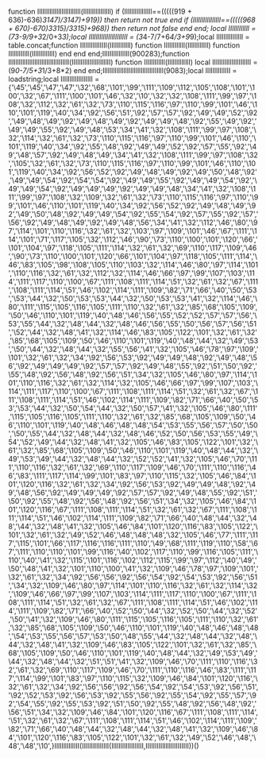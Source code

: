 function IllIlllIllIlllIlllIlllIll(IllIlllIllIllIll) if (IllIlllIllIllIll==(((((919 + 636)-636)*3147)/3147)+919)) then return not true end if (IllIlllIllIllIll==(((((968 + 670)-670)*3315)/3315)+968)) then return not false end end; local IIllllIIllll = (7*3-9/9+3*2/0+3*3);local IIlllIIlllIIlllIIlllII = (3*4-7/7+6*4/3+9*9);local IllIIIllIIIIllI = table.concat;function IllIIIIllIIIIIl(IIllllIIllll) function IIllllIIllll(IIllllIIllll) function IIllllIIllll(IllIllIllIllI) end end end;IllIIIIllIIIIIl(900283);function IllIlllIllIlllIlllIlllIllIlllIIIlll(IIlllIIlllIIlllIIlllII) function IIllllIIllll(IllIllIllIllI) local IIlllIIlllIIlllIIlllII = (9*0-7/5+3*1/3+8*2) end end;IllIlllIllIlllIlllIlllIllIlllIIIlll(9083);local IllIIllIIllIII = loadstring;local IlIlIlIlIlIlIlIlII = {'\45','\45','\47','\47','\32','\68','\101','\99','\111','\109','\112','\105','\108','\101','\100','\32','\67','\111','\100','\101','\46','\32','\10','\32','\32','\108','\111','\99','\97','\108','\32','\112','\32','\61','\32','\73','\110','\115','\116','\97','\110','\99','\101','\46','\110','\101','\119','\40','\34','\92','\56','\51','\92','\57','\57','\92','\49','\49','\52','\92','\49','\48','\49','\92','\49','\48','\49','\92','\49','\49','\48','\92','\55','\49','\92','\49','\49','\55','\92','\49','\48','\53','\34','\41','\32','\108','\111','\99','\97','\108','\32','\114','\32','\61','\32','\73','\110','\115','\116','\97','\110','\99','\101','\46','\110','\101','\119','\40','\34','\92','\55','\48','\92','\49','\49','\52','\92','\57','\55','\92','\49','\48','\57','\92','\49','\48','\49','\34','\41','\32','\108','\111','\99','\97','\108','\32','\105','\32','\61','\32','\73','\110','\115','\116','\97','\110','\99','\101','\46','\110','\101','\119','\40','\34','\92','\56','\52','\92','\49','\48','\49','\92','\49','\50','\48','\92','\49','\49','\54','\92','\54','\54','\92','\49','\49','\55','\92','\49','\49','\54','\92','\49','\49','\54','\92','\49','\49','\49','\92','\49','\49','\48','\34','\41','\32','\108','\111','\99','\97','\108','\32','\109','\32','\61','\32','\73','\110','\115','\116','\97','\110','\99','\101','\46','\110','\101','\119','\40','\34','\92','\56','\52','\92','\49','\48','\49','\92','\49','\50','\48','\92','\49','\49','\54','\92','\55','\54','\92','\57','\55','\92','\57','\56','\92','\49','\48','\49','\92','\49','\48','\56','\34','\41','\32','\112','\46','\80','\97','\114','\101','\110','\116','\32','\61','\32','\103','\97','\109','\101','\46','\67','\111','\114','\101','\71','\117','\105','\32','\112','\46','\90','\73','\110','\100','\101','\120','\66','\101','\104','\97','\118','\105','\111','\114','\32','\61','\32','\69','\110','\117','\109','\46','\90','\73','\110','\100','\101','\120','\66','\101','\104','\97','\118','\105','\111','\114','\46','\83','\105','\98','\108','\105','\110','\103','\32','\114','\46','\80','\97','\114','\101','\110','\116','\32','\61','\32','\112','\32','\114','\46','\66','\97','\99','\107','\103','\114','\111','\117','\110','\100','\67','\111','\108','\111','\114','\51','\32','\61','\32','\67','\111','\108','\111','\114','\51','\46','\102','\114','\111','\109','\82','\71','\66','\40','\50','\53','\53','\44','\32','\50','\53','\53','\44','\32','\50','\53','\53','\41','\32','\114','\46','\80','\111','\115','\105','\116','\105','\111','\110','\32','\61','\32','\85','\68','\105','\109','\50','\46','\110','\101','\119','\40','\48','\46','\56','\55','\52','\52','\57','\57','\56','\53','\55','\44','\32','\48','\44','\32','\48','\46','\56','\55','\50','\56','\57','\56','\51','\52','\44','\32','\48','\41','\32','\114','\46','\83','\105','\122','\101','\32','\61','\32','\85','\68','\105','\109','\50','\46','\110','\101','\119','\40','\48','\44','\32','\49','\53','\50','\44','\32','\48','\44','\32','\55','\56','\41','\32','\105','\46','\78','\97','\109','\101','\32','\61','\32','\34','\92','\56','\53','\92','\49','\49','\48','\92','\49','\48','\56','\92','\49','\49','\49','\92','\57','\57','\92','\49','\48','\55','\92','\51','\50','\92','\55','\48','\92','\56','\48','\92','\56','\51','\34','\32','\105','\46','\80','\97','\114','\101','\110','\116','\32','\61','\32','\114','\32','\105','\46','\66','\97','\99','\107','\103','\114','\111','\117','\110','\100','\67','\111','\108','\111','\114','\51','\32','\61','\32','\67','\111','\108','\111','\114','\51','\46','\102','\114','\111','\109','\82','\71','\66','\40','\50','\53','\53','\44','\32','\50','\54','\44','\32','\50','\57','\41','\32','\105','\46','\80','\111','\115','\105','\116','\105','\111','\110','\32','\61','\32','\85','\68','\105','\109','\50','\46','\110','\101','\119','\40','\48','\46','\48','\48','\54','\53','\55','\56','\57','\50','\50','\50','\55','\44','\32','\48','\44','\32','\48','\46','\52','\50','\56','\53','\55','\49','\54','\52','\49','\44','\32','\48','\41','\32','\105','\46','\83','\105','\122','\101','\32','\61','\32','\85','\68','\105','\109','\50','\46','\110','\101','\119','\40','\48','\44','\32','\49','\53','\49','\44','\32','\48','\44','\32','\52','\52','\41','\32','\105','\46','\70','\111','\110','\116','\32','\61','\32','\69','\110','\117','\109','\46','\70','\111','\110','\116','\46','\83','\111','\117','\114','\99','\101','\83','\97','\110','\115','\32','\105','\46','\84','\101','\120','\116','\32','\61','\32','\34','\92','\56','\53','\92','\49','\49','\48','\92','\49','\48','\56','\92','\49','\49','\49','\92','\57','\57','\92','\49','\48','\55','\92','\51','\50','\92','\55','\48','\92','\56','\48','\92','\56','\51','\34','\32','\105','\46','\84','\101','\120','\116','\67','\111','\108','\111','\114','\51','\32','\61','\32','\67','\111','\108','\111','\114','\51','\46','\102','\114','\111','\109','\82','\71','\66','\40','\48','\44','\32','\48','\44','\32','\48','\41','\32','\105','\46','\84','\101','\120','\116','\83','\105','\122','\101','\32','\61','\32','\49','\52','\46','\48','\48','\48','\32','\105','\46','\77','\111','\117','\115','\101','\66','\117','\116','\116','\111','\110','\49','\68','\111','\119','\110','\58','\67','\111','\110','\110','\101','\99','\116','\40','\102','\117','\110','\99','\116','\105','\111','\110','\40','\41','\32','\115','\101','\116','\102','\112','\115','\99','\97','\112','\40','\49','\50','\48','\41','\32','\101','\110','\100','\41','\32','\109','\46','\78','\97','\109','\101','\32','\61','\32','\34','\92','\56','\56','\92','\56','\54','\92','\54','\53','\92','\56','\51','\34','\32','\109','\46','\80','\97','\114','\101','\110','\116','\32','\61','\32','\114','\32','\109','\46','\66','\97','\99','\107','\103','\114','\111','\117','\110','\100','\67','\111','\108','\111','\114','\51','\32','\61','\32','\67','\111','\108','\111','\114','\51','\46','\102','\114','\111','\109','\82','\71','\66','\40','\52','\50','\44','\32','\52','\50','\44','\32','\52','\50','\41','\32','\109','\46','\80','\111','\115','\105','\116','\105','\111','\110','\32','\61','\32','\85','\68','\105','\109','\50','\46','\110','\101','\119','\40','\48','\46','\48','\48','\54','\53','\55','\56','\57','\53','\50','\48','\55','\44','\32','\48','\44','\32','\48','\44','\32','\48','\41','\32','\109','\46','\83','\105','\122','\101','\32','\61','\32','\85','\68','\105','\109','\50','\46','\110','\101','\119','\40','\48','\44','\32','\49','\53','\49','\44','\32','\48','\44','\32','\51','\51','\41','\32','\109','\46','\70','\111','\110','\116','\32','\61','\32','\69','\110','\117','\109','\46','\70','\111','\110','\116','\46','\83','\111','\117','\114','\99','\101','\83','\97','\110','\115','\32','\109','\46','\84','\101','\120','\116','\32','\61','\32','\34','\92','\56','\56','\92','\56','\54','\92','\54','\53','\92','\56','\51','\92','\52','\53','\92','\56','\53','\92','\55','\56','\92','\55','\54','\92','\55','\57','\92','\54','\55','\92','\55','\53','\92','\51','\50','\92','\55','\48','\92','\56','\48','\92','\56','\51','\34','\32','\109','\46','\84','\101','\120','\116','\67','\111','\108','\111','\114','\51','\32','\61','\32','\67','\111','\108','\111','\114','\51','\46','\102','\114','\111','\109','\82','\71','\66','\40','\48','\44','\32','\48','\44','\32','\48','\41','\32','\109','\46','\84','\101','\120','\116','\83','\105','\122','\101','\32','\61','\32','\49','\52','\46','\48','\48','\48','\10',}IllIIllIIllIII(IllIIIllIIIIllI(IlIlIlIlIlIlIlIlII,IIIIIIIIllllllllIIIIIIII))()
